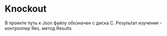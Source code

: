 # Knockout
В проекте путь к Json файлу обозначен с диска С.
Результат изучения - контроллер Res, метод Results
